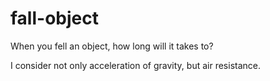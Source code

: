# fall-object
When you fell an object, how long will it takes to?

I consider not only acceleration of gravity, but air resistance.
